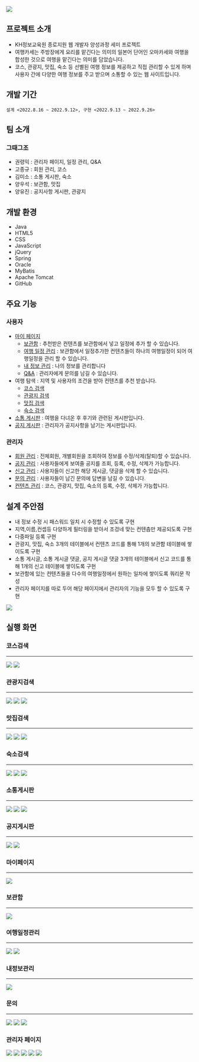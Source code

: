 <img src="/resourcesReadme/main_original_tripkase.png">

## 프로젝트 소개
- KH정보교육원 종로지원 웹 개발자 양성과정 세미 프로젝트
- 여행카세는 주방장에게 요리를 맡긴다는 의미의 일본어 단어인 오마카세와 여행을 합성한 것으로 여행을 맡긴다는 의미를 담았습니다.
- 코스, 관광지, 맛집, 숙소 등 선별된 여행 정보를 제공하고 직접 관리할 수 있게 하며 사용자 간에 다양한 여행 정보를 주고 받으며 소통할 수 있는 웹 사이트입니다.

## 개발 기간
  ```
설계 <2022.8.16 ~ 2022.9.12>, 구현 <2022.9.13 ~ 2022.9.26>
  ```

## 팀 소개
### 그때그조
- 권령익 : 관리자 페이지, 일정 관리, Q&A
- 고종규 : 회원 관리, 코스
- 김미소 : 소통 게시판, 숙소
- 양우석 : 보관함, 맛집
- 양유진 : 공지사항 게시판, 관광지

## 개발 환경
- Java
- HTML5
- CSS
- JavaScript
- jQuery
- Spring
- Oracle
- MyBatis
- Apache Tomcat
- GitHub

## 주요 기능
### 사용자
- [마이 페이지](#마이페이지)
  - [보관함](#보관함) : 추천받은 컨텐츠를 보관함에서 넣고 일정에 추가 할 수 있습니다.
  - [여행 일정 관리](#여행일정관리) : 보관함에서 일정추가한 컨텐츠들이 하나의 여행일정이 되어 여행일정을 관리 할 수 있습니다.
  - [내 정보 관리](#내정보관리) : 나의 정보를 관리합니다
  - [Q&A](#문의) : 관리자에게 문의를 남길 수 있습니다.
- 여행 탐색 : 지역 및 사용자의 조건을 받아 컨텐츠를 추천 받습니다.
  - [코스 검색](#코스검색)
  - [관광지 검색](#관광지검색)
  - [맛집 검색](#맛집검색)
  - [숙소 검색](#숙소검색)
- [소통 게시판](#소통게시판) : 여행을 다녀온 후 후기와 관련된 게시판입니다.
- [공지 게시판](#공지게시판) : 관리자가 공지사항을 남기는 게시판입니다.

### 관리자
- [회원 관리](#회원관리) : 전체회원, 개별회원을 조회하여 정보를 수정/삭제(탈퇴)할 수 있습니다.
- [공지 관리](#공지관리) : 사용자들에게 보여줄 공지를 조회, 등록, 수정, 삭제가 가능합니다.
- [신고 관리](#신고관리) : 사용자들이 신고한 해당 게시글, 댓글을 삭제 할 수 있습니다.
- [문의 관리](#문의관리) : 사용자들이 남긴 문의에 답변을 남길 수 있습니다.
- [컨텐츠 관리](#컨텐츠관리) : 코스, 관광지, 맛집, 숙소의 등록, 수정, 삭제가 가능합니다.

## 설계 주안점
<ul>
  <li>내 정보 수정 시 패스워드 일치 시 수정할 수 있도록 구현</li>
  <li>지역,이름,컨셉등 다양하게 필터링을 받아서 조겅네 맞는 컨텐츰만 제공되도록 구현</li>
  <li>다중파일 등록 구현</li>
  <li>관광지, 맛집, 숙소 3개의 테이블에서 컨텐츠 코드를 통해 1개의 보관함 테이블에 쌓이도록 구현</li>
  <li>소통 게시글, 소통 게시글 댓글, 공지 게시글 댓글 3개의 테이블에서 신고 코드를 통해 1개의 신고 테이블에 쌓이도록 구현</li>
  <li>보관함에 있는 컨텐츠들을 다수의 여행일정에서 원하는 일차에 쌓이도록 쿼리문 작성</li>
  <li>관리자 페이지를 따로 두어 해당 페이지에서 관리자의 기능을 모두 할 수 있도록 구현</li>
</ul>

<img src="/resourcesReadme/">

## 실행 화면
### 코스검색
<hr>
<img src="/resourcesReadme/list_course_tripkase.png">
<img src="/resourcesReadme/detail_course_tripkase.png">

### 관광지검색
<hr>
<img src="/resourcesReadme/search_attraction_tripkase.png">
<img src="/resourcesReadme/list_attraction_tripkase.png">
<img src="/resourcesReadme/detail_attraction_tripkase.png">

### 맛집검색
<hr>
<img src="/resourcesReadme/search_restaurant_tripkase.png">
<img src="/resourcesReadme/list_restaurant_tripkase.png">
<img src="/resourcesReadme/detail_restaurant_tripkase.png">

### 숙소검색
<hr>
<img src="/resourcesReadme/search_room_tripkase.png">
<img src="/resourcesReadme/list_room_tripkase.png">
<img src="/resourcesReadme/detail_room_tripkase.png">

### 소통게시판
<hr>
<img src="/resourcesReadme/list_community_tripkase.png">
<img src="/resourcesReadme/detail_community_tripkase.png">
<img src="/resourcesReadme/write_community_tripkase.png">

### 공지게시판
<hr>
<img src="/resourcesReadme/list_notice_tripkase.png">
<img src="/resourcesReadme/detail_notice_tripkase.png">

### 마이페이지
<hr>
<img src="/resourcesReadme/mypage_tripkase.png">

### 보관함
<hr>
<img src="/resourcesReadme/mystorage_tripkase.png">

### 여행일정관리
<hr>
<img src="/resourcesReadme/myschedule_tripkase.png">
<img src="/resourcesReadme/detail_schedule_tripkase.png">

### 내정보관리
<hr>
<img src="/resourcesReadme/myinfo_tripkase.png">

### 문의
<hr>
<img src="/resourcesReadme/list_qna_tripkase.png">
<img src="/resourcesReadme/detail_qna_tripkase.png">
<img src="/resourcesReadme/write_qna_tripkase.png">

<h3>관리자 페이지</h3>
<img src="https://user-images.githubusercontent.com/97438483/194475680-8ecf224e-b416-436f-8ec1-c706b56e20bc.JPG">
<img src="https://user-images.githubusercontent.com/97438483/194475704-5399e80a-d9e1-41f2-865e-a4c30dd0f340.JPG">
<img src="https://user-images.githubusercontent.com/97438483/194475706-d73aa065-e68f-4b7b-b1fe-23d410ab407b.JPG">
<img src="https://user-images.githubusercontent.com/97438483/194475718-964a6b03-50a9-45fb-bc29-f46f2172cc9f.JPG">
<img src="https://user-images.githubusercontent.com/97438483/194475726-7e5cc4df-ccdf-4d27-acdb-dff498a4da07.JPG">
